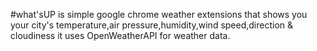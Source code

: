 #what'sUP
is simple google chrome weather extensions that shows you your city's temperature,air pressure,humidity,wind speed,direction & cloudiness
it uses OpenWeatherAPI for weather data.

[shot]: https://github.com/Noor0/what-sUP/blob/master/Capture.png "screen shot"
